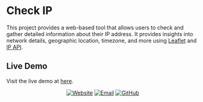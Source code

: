 # Check IP
This project provides a web-based tool that allows users to check and gather detailed information about their IP address. It provides insights into network details, geographic location, timezone, and more using <a href="https://leafletjs.com/">Leaflet</a> and <a href="https://ipapi.co/">IP API</a>.

## Live Demo

Visit the live demo at [here](https://app.bimoarifw.my.id/check-ip).

<p align="center">
  <a href="https://bimoarifw.my.id"><img src="https://img.shields.io/badge/Website-Visit%20My%20Website-blue?style=for-the-badge&logo=appveyor" alt="Website" /></a>
  <a href="mailto:bimoarifwibowo012@gmail.com"><img src="https://img.shields.io/badge/Email-Send%20an%20Email-red?style=for-the-badge&logo=appveyor" alt="Email" /></a>
  <a href="https://github.com/bimoarifw"><img src="https://img.shields.io/badge/GitHub-Follow%20Me%20on%20GitHub-lightgrey?style=for-the-badge&logo=appveyor" alt="GitHub" /></a>
</p>



